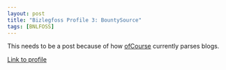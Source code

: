 ```yaml
---
layout: post
title: "Bizlegfoss Profile 3: BountySource"
tags: [BNLFOSS]
---
```


This needs to be a post because of how [ofCourse](https://github.com/ryansb/ofcourse)
currently parses blogs.

[Link to profile](https://github.com/msoucy/bizleg-profiles/tree/master/profile3.md)
